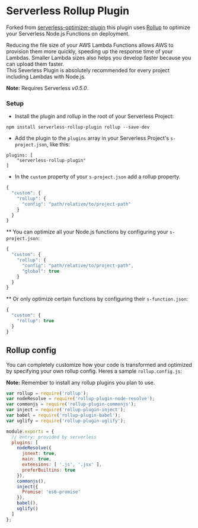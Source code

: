 Serverless Rollup Plugin
=============================

Forked from [serverless-optimizer-plugin](https://github.com/serverless/serverless-optimizer-plugin) this plugin uses
[Rollup](http://rollupjs.org/) to optimize your Serverless Node.js Functions on deployment.

Reducing the file size of your AWS Lambda Functions allows AWS to provision them more quickly, speeding up the response
time of your Lambdas.  Smaller Lambda sizes also helps you develop faster because you can upload them faster.  
This Severless Plugin is absolutely recommended for every project including Lambdas with Node.js.

**Note:** Requires Serverless *v0.5.0*.

### Setup

* Install the plugin and rollup in the root of your Serverless Project:
```
npm install serverless-rollup-plugin rollup --save-dev
```

* Add the plugin to the `plugins` array in your Serverless Project's `s-project.json`, like this:

```
plugins: [
    "serverless-rollup-plugin"
]
```

* In the `custom` property of your `s-project.json`  add a rollup property.

```javascript
{
  "custom": {
    "rollup": {
      "config": "path/relative/to/project-path"
    }
  }
}

```

** You can optimize all your Node.js functions by configuring your `s-project.json`:

```javascript
{
  "custom": {
    "rollup": {
      "config": "path/relative/to/project-path",
      "global": true
    }
  }
}
```

** Or only optimize certain functions by configuring their `s-function.json`:

```javascript
{
  "custom": {
    "rollup": true
  }
}
```

## Rollup config
You can completely customize how your code is transformed and optimized by specifying your own rollup config. Heres a sample `rollup.config.js`:

**Note:** Remember to install any rollup plugins you plan to use.

```javascript
var rollup = require('rollup');
var nodeResolve = require('rollup-plugin-node-resolve');
var commonjs = require('rollup-plugin-commonjs');
var inject = require('rollup-plugin-inject');
var babel = require('rollup-plugin-babel');
var uglify = require('rollup-plugin-uglify');

module.exports = {
  // entry: provided by serverless
  plugins: [
    nodeResolve({
      jsnext: true,
      main: true,
      extensions: [ '.js', '.jsx' ],
      preferBuiltins: true
    }),
    commonjs(),
    inject({
      Promise: 'es6-promise'
    }),
    babel(),
    uglify()
  ]
};
```
